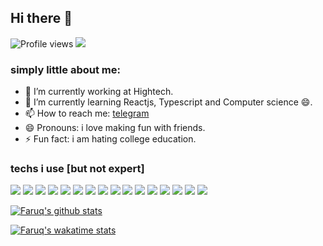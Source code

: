 ## Hi there 👋


![Profile views](https://gpvc.arturio.dev/faruqismael)  <img src="https://img.shields.io/github/followers/faruqismael?label=Follow" style=" float:left, margin-right:10px" />
### simply little about me:

- 🔭 I’m currently working at Hightech.
- 🌱 I’m currently learning Reactjs, Typescript and Computer science 😄.
- 📫 How to reach me: [telegram](https://t.me/faruqismael)
- 😄 Pronouns: i love making fun with friends.
- ⚡ Fun fact: i am hating college education.

  
<h3>techs i use [but not expert]</h3>

<img src = "https://img.shields.io/badge/-HTML5-E34F26?style=flat&logo=html5&logoColor=white"> <img src = "https://img.shields.io/badge/-CSS3-1572B6?style=flat&logo=css3&logoColor=white">
<img src="https://img.shields.io/badge/-Bootstrap-563D7C?style=flat&logo=bootstrap&logoColor=white">
<img src="https://img.shields.io/badge/-Tailwindcss-3C873A?style=flat&logo=tailwindcss&logoColor=white">
<img src="https://img.shields.io/badge/-Python-eed718?style=flat&logo=python&logoColor=ffffff">
<img src="https://img.shields.io/badge/-JavaScript-eed718?style=flat&logo=javascript&logoColor=ffffff">
<img src="https://img.shields.io/badge/-Typescript-eed718?style=flat&logo=typescript&logoColor=ffffff">
<img src="https://img.shields.io/badge/-Django-eed718?style=flat&logo=django&logoColor=ffffff">
<img src="https://img.shields.io/badge/-ReactJS-eed718?style=flat&logo=react.js&logoColor=ffffff">
<img src="https://img.shields.io/badge/-SQL-F29111?style=flat&logo=mysql&logoColor=FFFFFF">
<img src="https://img.shields.io/badge/-Firebase-FFA611?style=flat&logo=firebase&logoColor=FFFFFF">
<img src="http://img.shields.io/badge/-Git-F1502F?style=flat&logo=git&logoColor=FFFFFF">
<img src="http://img.shields.io/badge/-Github-000000?style=flat&logo=github&logoColor=FFFFFF">
<img src="http://img.shields.io/badge/-VS%20Code-007ACC?style=flat&logo=visual%20studio%20code&logoColor=white">
<img src="http://img.shields.io/badge/-Netlify-430098?style=flat&logo=netlify&logoColor=white">
<img src="http://img.shields.io/badge/vuejs%20-%2335495e.svg?&style=for-the-badge&logo=vue.js&logoColor=%234FC08D"/>



[![Faruq's github stats](https://github-readme-stats.vercel.app/api?username=faruqismael&count_private=true&theme=tokyonight&show_icons=true)](https://github.com/abdu4188/github-readme-stats)

[![Faruq's wakatime stats](https://github-readme-stats.vercel.app/api/wakatime?username=@4e796b4a-ea33-4d2a-a7a6-d479d80ee55b)](https://github.com/faruqismael/github-readme-stats)
